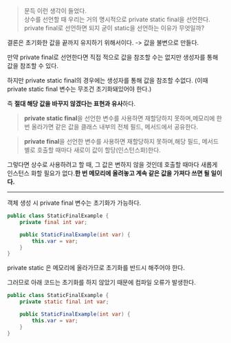 

> 문득 이런 생각이 들었다.  
> 상수를 선언할 때 우리는 거의 명시적으로 private static final을 선언한다.  
> private final로 선언하면 되지 굳이 static을 선언하는 이유가 무엇일까?

결론은 초기화한 값을 끝까지 유지하기 위해서이다. -> 값을 불변으로 만들다.

만약 private final로 선언한다면 직접 적으로 값을 참조할 수는 없지만 생성자를 통해 값을 참조할 수 있다.

하지만 private static final의 경우에는 생성자를 통해 값을 참조할 수없다. (이때 private static final 변수는 무조건 초기화돼있어야 한다.)

즉 **절대 해당 값을 바꾸지 않겠다는 표현과 유사**하다.



> **private static final**을 선언한 변수를 사용하면 재할당하지 못하며,메모리에 한 번 올라가면 같은 값을 클래스 내부의 전체 필드, 메서드에서 공유한다.

> **private final**을 선언한 변수를 사용하면 재할당하지 못하며,해당 필드, 메서드 별로 호출할 때마다 새로이 값이 할당(인스턴스화)한다.

그렇다면 상수로 사용하려고 할 때, 그 값은 변하지 않을 것인데 호출할 때마다 새롭게 인스턴스 화할 필요가 없다.**한 번 메모리에 올려놓고 계속 같은 값을 가져다 쓰면 될 일이다.**

---

객체 생성 시 private final 변수는 초기화가 가능하다.

```java
public class StaticFinalExample {
    private final int var;

    public StaticFinalExample(int var) {
        this.var = var;
    }
}
```

private static 은 메모리에 올라가므로 초기화를 반드시 해주어야 한다.

그러므로 아래 코드는 초기화를 하지 않았기 때문에 컴파일 오류가 발생한다.

```java
public class StaticFinalExample {
    private static final int var;

    public StaticFinalExample(int var) {
        this.var = var;
    }
}
```

